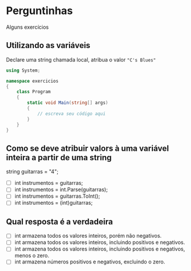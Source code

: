 # Perguntinhas

Alguns exercícios

## Utilizando as variáveis

Declare uma string chamada local, atribua o valor `"C's Blues"`

```csharp
using System;

namespace exercicios
{
    class Program
    {
        static void Main(string[] args)
        {
            // escreva seu código aqui
        }
    }
}
```

## Como se deve atribuir valors à uma variável inteira a partir de uma string

string guitarras = "4";

- [ ] int instrumentos = guitarras;
- [ ] int instrumentos = int.Parse(guitarras);
- [ ] int instrumentos = guitarras.ToInt();
- [ ] int instrumentos = (int)guitarras;

## Qual resposta é a verdadeira

- [ ] int armazena todos os valores inteiros, porém não negativos.
- [ ] int armazena todos os valores inteiros, incluindo positivos e negativos.
- [ ] int armazena todos os valores inteiros, incluindo positivos e negativos, menos o zero.
- [ ] int armazena números positivos e negativos, excluindo o zero.
